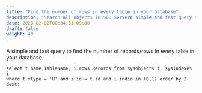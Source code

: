 ```yaml
---
title: "Find the number of rows in every table in your database"
description: "Search all objects in SQL ServerA simple and fast query to find the number of records/rows in every table in your database."
date: 2023-02-02T00:34:51+09:00
draft: false
weight: 40
---
```

A simple and fast query to find the number of records/rows in every table in your database.

```
select t.name TableName, i.rows Records from sysobjects t, sysindexes i
where t.xtype = 'U' and i.id = t.id and i.indid in (0,1) order by 2 desc;
```
